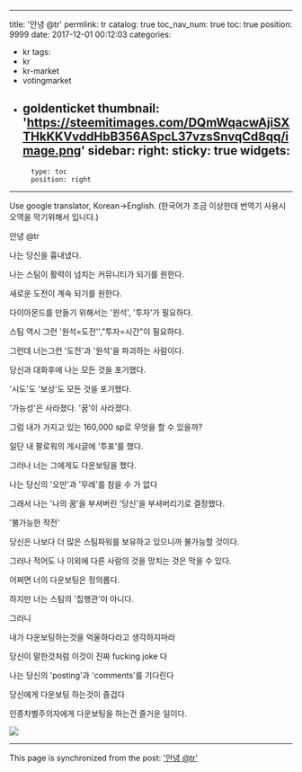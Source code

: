 
---
title: '안녕 @tr'
permlink: tr
catalog: true
toc_nav_num: true
toc: true
position: 9999
date: 2017-12-01 00:12:03
categories:
- kr
tags:
- kr
- kr-market
- votingmarket
- goldenticket
thumbnail: 'https://steemitimages.com/DQmWqacwAjiSXTHkKKVvddHbB356ASpcL37vzsSnvqCd8qq/image.png'
sidebar:
    right:
        sticky: true
widgets:
    -
        type: toc
        position: right
---


Use google translator, Korean->English.
(한국어가 조금 이상한데 번역기 사용시 오역을 막기위해서 입니다.)

안녕 @tr

나는 당신을 흉내냈다.

나는 스팀이 활력이 넘치는 커뮤니티가 되기를 원한다.

새로운 도전이 계속 되기를 원한다.

다이아몬드를 만들기 위해서는 '원석', '투자'가 필요하다. 

스팀 역시 그런 '원석=도전'',"투자=시간"이 필요하다.

그런데 너는그런 '도전'과  '원석'을 파괴하는 사람이다.

당신과 대화후에 나는 모든 것을 포기했다.

'시도'도 '보상'도 모든 것을 포기했다. 

'가능성'은 사라졌다. '꿈'이 사라졌다.

그럼 내가 가지고 있는 160,000 sp로 무엇을 할 수 있을까? 

일단 내 팔로워의 게시글에  '투표'를 했다.

그러나 너는 그에게도 다운보팅을 했다.

나는 당신의 '오만'과 '무례'를 참을 수 가 없다

그래서 나는 '나의 꿈'을 부셔버린 '당신'을 부셔버리기로 결정했다.

'불가능한 작전'  

당신은 나보다 더 많은 스팀파워를 보유하고 있으니까 불가능할 것이다. 

그러나 적어도 나 이외에 다른 사람의 것을 망치는 것은 막을 수 있다.

어쩌면 너의 다운보팅은 정의롭다.

하지만 너는 스팀의 '집행관'이 아니다. 

그러니

 내가 다운보팅하는것을 억울하다라고 생각하지마라

당신이 말한것처럼 이것이 진짜 fucking joke 다


나는 당신의 'posting'과 'comments'를 기다린다 

당신에게 다운보팅 하는것이 즐겁다

인종차별주의자에게 다운보팅을 하는건 즐거운 일이다.

![](https://steemitimages.com/DQmWqacwAjiSXTHkKKVvddHbB356ASpcL37vzsSnvqCd8qq/image.png)

- - -

This page is synchronized from the post: ['안녕 @tr'](https://steemit.com/@virus707/tr)
